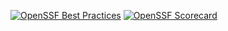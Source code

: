 [![OpenSSF Best Practices](https://www.bestpractices.dev/projects/8605/badge)](https://www.bestpractices.dev/projects/8605)
[![OpenSSF Scorecard](https://api.securityscorecards.dev/projects/github.com/{owner}/{repo}/badge)](https://securityscorecards.dev/viewer/?uri=github.com/{elicata}/{https://github.com/elicata/elicatasite})
